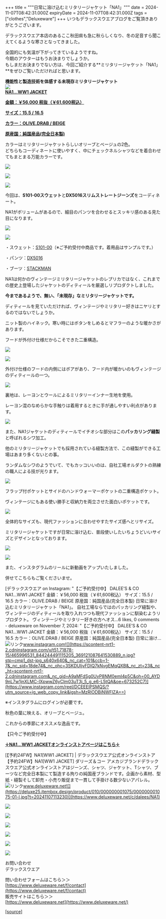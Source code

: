 +++
title = """日常に溶け込むミリタリージャケット「NA1」"""
date = 2024-11-07T08:42:31.000Z
expiryDate = 2024-11-07T08:42:31.000Z
tags = ["clothes","Deluxeware"]
+++
いつもデラックスウエアブログをご覧頂きありがとうございます。  
  
デラックスウエア本店のあるここ秋田県も急に秋らしくなり、冬の足音すら聞こえてくるような寒さとなってきました。  
  
全国的にも気温が下がってきているようですね。  
今期のアウターはもうお決まりでしょうか。  
もしまだお決まりでない方は、今回ご紹介する**ミリタリージャケット「NA1」**をぜひご覧いただければと思います。

**機能性と製造技術を体感する未現存ミリタリージャケット**  
[![](https://stat.ameba.jp/user_images/20241107/14/deluxeware/4c/21/j/o0800120015507196756.jpg)](https://www.deluxeware.net/c/dalees/NA1)  
**[NA1...WW1 JACKET](https://www.deluxeware.net/c/dalees/NA1)**

**[金額：￥56,000 税抜（￥61,600税込）](https://www.deluxeware.net/c/dalees/NA1)**

**[サイズ：15.5 / 16.5](https://www.deluxeware.net/c/dalees/NA1)**

**[カラー：OLIVE.DRAB / BEIGE](https://www.deluxeware.net/c/dalees/NA1)**

**[原産国：純国産品(完全日本製)](https://www.deluxeware.net/c/dalees/NA1)**  
  
  
カラーはミリタリージャケットらしいオリーブとベージュの2色。  
どちらもコーディネートに使いやすく、中にチェックネルシャツなどを着合わせてもまとまる万能カラーです。

[![](https://stat.ameba.jp/user_images/20241107/14/deluxeware/db/71/j/o0800120015507188030.jpg)](https://stat.ameba.jp/user_images/20241107/14/deluxeware/db/71/j/o0800120015507188030.jpg)

[![](https://stat.ameba.jp/user_images/20241107/14/deluxeware/44/ab/j/o0800120015507188173.jpg)](https://stat.ameba.jp/user_images/20241107/14/deluxeware/44/ab/j/o0800120015507188173.jpg)

[![](https://stat.ameba.jp/user_images/20241107/15/deluxeware/0e/7a/j/o0800120015507205299.jpg)](https://stat.ameba.jp/user_images/20241107/15/deluxeware/0e/7a/j/o0800120015507205299.jpg)

今回は、**S101-00スウェット**と**DX5016スリムストレートジーンズ**をコーディネート。

NA1がボリュームがあるので、細目のパンツを合わせるとスッキリ感のある見た目になります。

[![](https://stat.ameba.jp/user_images/20241107/14/deluxeware/e1/0b/j/o0800120015507191489.jpg)](https://stat.ameba.jp/user_images/20241107/14/deluxeware/e1/0b/j/o0800120015507191489.jpg)

[![](https://stat.ameba.jp/user_images/20241107/14/deluxeware/9f/61/j/o0800120015507192090.jpg)](https://stat.ameba.jp/user_images/20241107/14/deluxeware/9f/61/j/o0800120015507192090.jpg)

・スウェット：[S101-00](https://www.deluxeware.net/c/deluxeware/S101-00)（※ご予約受付中商品です。着用品はサンプルです。）

・パンツ：[DX5016](https://www.deluxeware.net/c/deluxeware/DX5016)

・ブーツ：[STACKMAN](https://www.deluxeware.net/c/dalees/STACKMAN)

NA1は何かのヴィンテージミリタリージャケットのレプリカではなく、これまでの歴史上登場したジャケットのディティールを厳選しリプロダクトしました。

**今まであるようで、無い、「未現存」なミリタリージャケットです。**

ディティールを見ていただければ、ヴィンテージやミリタリー好きはニヤリとするのではないでしょうか。

ニット製のハイネック。寒い時にはボタンをしめるとマフラーのような暖かさがあります。

フードが外付け仕様だからこそできた二重構造。

[![](https://stat.ameba.jp/user_images/20241107/14/deluxeware/30/cb/j/o0800120015507195272.jpg)](https://stat.ameba.jp/user_images/20241107/14/deluxeware/30/cb/j/o0800120015507195272.jpg)

[![](https://stat.ameba.jp/user_images/20241107/14/deluxeware/2f/c6/j/o0800120015507193174.jpg)](https://stat.ameba.jp/user_images/20241107/14/deluxeware/2f/c6/j/o0800120015507193174.jpg)

外付け仕様のフードの内側にはボアがあり、フード内が暖かいのもヴィンテージのディティールの一つ。

[![](https://stat.ameba.jp/user_images/20241107/14/deluxeware/1b/36/j/o0800120015507195156.jpg)](https://stat.ameba.jp/user_images/20241107/14/deluxeware/1b/36/j/o0800120015507195156.jpg)

裏地は、レーヨンとウールによるミリタリーインナー生地を使用。

レーヨン混のなめらかな手触りは着用するときに手が通しやすい利点があります。

[![](https://stat.ameba.jp/user_images/20241107/14/deluxeware/e9/cf/j/o0800120015507195247.jpg)](https://stat.ameba.jp/user_images/20241107/14/deluxeware/e9/cf/j/o0800120015507195247.jpg)

また、NA1ジャケットのディティールでイチオシな部分はこの**パッカリング縫製**と呼ばれるシワ加工。

他のミリタリージャケットでも採用されている縫製方法で、この縫製ができる工場はあまり多くないとの事。

ランダムなシワのようでいて、でもカッコいいのは、自社工場オルダクトの熟練の職人による技が光ります。

[![](https://stat.ameba.jp/user_images/20241107/14/deluxeware/0a/49/j/o0800120015507195199.jpg)](https://stat.ameba.jp/user_images/20241107/14/deluxeware/0a/49/j/o0800120015507195199.jpg)

フラップ付ポケットとサイドのハンドウォーマーポケットの二重構造ポケット。

ヴィンテージにもある使い勝手と収納力を両立させた面白いポケットです。

[![](https://stat.ameba.jp/user_images/20241107/14/deluxeware/78/d8/j/o0800120015507195179.jpg)](https://stat.ameba.jp/user_images/20241107/14/deluxeware/78/d8/j/o0800120015507195179.jpg)

全体的なサイズも、現代ファッションに合わせやすたサイズ感へとリサイズ。

ミリタリージャケットですが日常に溶け込む、普段使いしたいちょうどいいサイズとデザインとなっております。

[![](https://stat.ameba.jp/user_images/20241107/15/deluxeware/58/31/j/o0800120015507205342.jpg)](https://stat.ameba.jp/user_images/20241107/15/deluxeware/58/31/j/o0800120015507205342.jpg)

[![](https://stat.ameba.jp/user_images/20241107/15/deluxeware/fc/fe/j/o0800120015507205330.jpg)](https://stat.ameba.jp/user_images/20241107/15/deluxeware/fc/fe/j/o0800120015507205330.jpg)

また、インスタグラムのリールに新動画をアップいたしました。

併せてこちらもご覧くださいませ。

[デラックスウエア on Instagram: "【ご予約受付中】 DALEE’S & CO NA1...WW1 JACKET 金額：￥56,000 税抜（￥61,600税込） サイズ：15.5 / 16.5 カラー：OLIVE.DRAB / BEIGE 原産国：純国産品(完全日本製) 日常に溶け込むミリタリージャケット「NA1」。 自社工場ならではのパッカリング縫製や、ヴィンテージのディティールを取り入れつつも現代ファッションに馴染むようリプロダクト。 ヴィンテージやミリタリー好きの方へオス…6 likes, 0 comments - deluxeware on November 7, 2024: "【ご予約受付中】 DALEE’S & CO NA1...WW1 JACKET 金額：￥56,000 税抜（￥61,600税込） サイズ：15.5 / 16.5 カラー：OLIVE.DRAB / BEIGE 原産国：純国産品(完全日本製) 日常に溶け…![リンク](https://c.stat100.ameba.jp/ameblo/symbols/v3.20.0/svg/gray/editor_link.svg)www.instagram.com![](https://scontent-nrt1-2.cdninstagram.com/v/t51.71878-15/465996531_844244491115205_369121087641530889_n.jpg?stp=cmp1_dst-jpg_s640x640&_nc_cat=101&ccb=1-7&_nc_sid=18de74&_nc_ohc=3SKDUljvFDIQ7kNvgEMqQXB&_nc_zt=23&_nc_ht=scontent-nrt1-2.cdninstagram.com&_nc_gid=A9aMFdSg0UvP8NM0emI4p5C&oh=00_AYD9nL7w1jnXLMC-lXpwwZ6yClm03uT3j_5_g_e6-L5tQA&oe=673252C7)](https://www.instagram.com/reel/DCEEEIPSMQS/?utm_source=ig_web_copy_link&igsh=MzRlODBiNWFlZA==)

※インスタグラムにログインが必要です。

秋色の葉に映える、オリーブとベージュ。

これからの季節にオススメな逸品です。

【只今ご予約受付中】

**[↓NA1...WW1 JACKETオンラインストアページはこちら↓](https://www.deluxeware.net/c/dalees/NA1)**

[【予約24FW】NA1\[WW1 JACKET\] | デラックスウエア公式オンラインストア【予約24FW】NA1\[WW1 JACKET\] ダリーズ＆コー アメカジブランドデラックスウエア公式オンラインストアはジーンズ、シャツ、ジャケット、Tシャツ、ブーツなど完全日本製にて製造する拘りの純国産ブランドです。企画から素材、型紙・縫製そして卸売・小売り販促まで一貫して手掛ける数少ないアパレル。![リンク](https://c.stat100.ameba.jp/ameblo/symbols/v3.20.0/svg/gray/editor_link.svg)www.deluxeware.net![](https://deluxe25.itembox.design/product/010/000000001075/000000001075-01-l.jpg?t=20241107113230)](https://www.deluxeware.net/c/dalees/NA1)

[![](https://stat.ameba.jp/user_images/20241029/15/deluxeware/ac/ef/j/o1200050015503631118.jpg?caw=800)](https://www.deluxeware.net/f/STACKMAN)

[![](https://stat.ameba.jp/user_images/20241029/15/deluxeware/07/cc/j/o1200050015503632904.jpg?caw=800)](https://www.deluxeware.net/c/akita)

[![](https://stat.ameba.jp/user_images/20240614/12/deluxeware/fb/b4/j/o0800026015451324172.jpg?caw=800)](https://www.deluxeware.net/c/2024FWreserveall)

[![](https://stat.ameba.jp/user_images/20240315/15/deluxeware/04/7f/j/o0800026015413271803.jpg?caw=800)](https://www.instagram.com/deluxeware/?hl=ja)

[![](https://stat.ameba.jp/user_images/20220415/12/deluxeware/3b/ce/j/o0800026015103175481.jpg?caw=800)](https://www.deluxeware.net/f/headstore)

[![](https://stat.ameba.jp/user_images/20220415/12/deluxeware/d7/c6/j/o0800026015103175487.jpg?caw=800)](https://www.deluxeware.net/)

お問い合わせ  
デラックスウエア

問い合わせフォームはこちら＞＞  
[https://www.deluxeware.net/f/contact](https://www.deluxeware.net/f/contact)  
販売サイトはこちら＞＞  
[https://www.deluxeware.net](https://www.deluxeware.net/)

[[source]](https://ameblo.jp/deluxeware/entry-12874146087.html)
